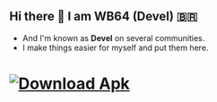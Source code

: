 ## Hi there 👋 I am WB64 (Devel) 🇧🇷
- And I'm known as __Devel__ on several communities.
- I make things easier for myself and put them here.

# [![Download Apk](https://img.shields.io/badge/%20DOWNLOAD%20-wb64?style=for-the-badge&logo=Android&logoColor=green&logoSize=18&label=WINLATOR%20APK&labelColor=gray&color=66BA32)](https://github.com/winebox64/winlator?tab=readme-ov-file#play-your-favorite-games-anywhere-anytime)
